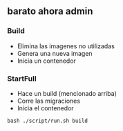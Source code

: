 ## barato ahora admin


### Build
- Elimina las imagenes no utilizadas
- Genera una nueva imagen
- Inicia un contenedor

### StartFull
- Hace un build (mencionado arriba)
- Corre las migraciones
- Inicia el contenedor
```
bash ./script/run.sh build
```

